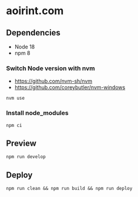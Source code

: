 # aoirint.com

## Dependencies

- Node 18
- npm 8

### Switch Node version with nvm

- <https://github.com/nvm-sh/nvm>
- <https://github.com/coreybutler/nvm-windows>

```shell
nvm use
```

### Install node_modules

```shell
npm ci
```

## Preview

```shell
npm run develop
```

## Deploy

```shell
npm run clean && npm run build && npm run deploy
```
